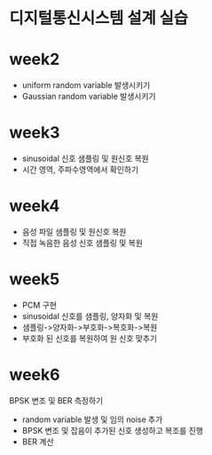 # 디지털통신시스템 설계 실습

# week2
- uniform random variable 발생시키기
- Gaussian random variable 발생시키기

# week3
- sinusoidal 신호 샘플링 및 원신호 복원
- 시간 영역, 주파수영역에서 확인하기

# week4
- 음성 파일 샘플링 및 원신호 복원
- 직접 녹음한 음성 신호 샘플링 및 복원

# week5
- PCM 구현
- sinusoidal 신호를 샘플링, 양자화 및 복원
- 샘플링->양자화->부호화->복호화->복원
- 부호화 된 신호를 복원하여 원 신호 맞추기

# week6
BPSK 변조 및 BER 측정하기
- random variable 발생 및 임의 noise 추가
- BPSK 변조 및 잡음이 추가된 신호 생성하고 복조를 진행
- BER 계산

